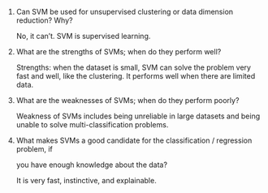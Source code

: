 1. Can SVM be used for unsupervised clustering or data dimension reduction? Why?

    No, it can’t. SVM is supervised learning. 

2. What are the strengths of SVMs; when do they perform well?

    Strengths: when the dataset is small, SVM can solve the problem very fast and well, like the clustering. It performs well when there are limited data. 

3. What are the weaknesses of SVMs; when do they perform poorly?

    Weakness of SVMs includes being unreliable in large datasets and being unable to solve multi-classification problems. 

4. What makes SVMs a good candidate for the classification / regression problem, if

    you have enough knowledge about the data?

    It is very fast, instinctive, and explainable. 